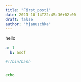 ```yaml
---
title: "First_post1"
date: 2021-10-14T22:45:36+02:00
draft: false
author: "hjanuschka"
---
```


hello

```yaml
a: 1
  b: asdf
```

```sh
#!/bin/bash


echo

```
